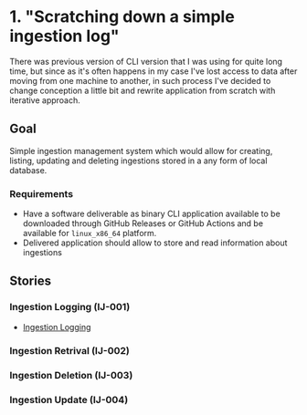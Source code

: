# 1. "Scratching down a simple ingestion log"

There was previous version of CLI version that I was using for quite long time, but since as it's often happens in my case I've lost access to data after moving from one machine to another, in such process I've decided to change conception a little bit and rewrite application from scratch with iterative approach.

## Goal

Simple ingestion management system which would allow for creating, listing, updating and deleting ingestions stored in a any form of local database.

### Requirements

- Have a software deliverable as binary CLI application available to be downloaded through GitHub Releases or GitHub Actions and be available for `linux_x86_64` platform.
- Delivered application should allow to store and read information about ingestions

## Stories

### Ingestion Logging (IJ-001)



- [Ingestion Logging](../../docs/product/002_ingestion-journal/001-ingestion-logging.md)

### Ingestion Retrival (IJ-002)

### Ingestion Deletion (IJ-003)

### Ingestion Update (IJ-004) 
